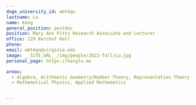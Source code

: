 ```yaml
---
doge_university_id: wbt4qn
lastname: Lu
name: Kang
general_position: postdoc
position: Mary Ann Pitts Research Associate and Lecturer
office: 229 Kerchof Hall
phone:
email: wbt4qn@virginia.edu
image: __SITE_URL__/img/people/2022-fall/Lu.jpg 
personal_page: https://kanglu.me

areas:
  - Algebra, Arithmetic Geometry/Number Theory, Representation Theory
  - Mathematical Physics, Applied Mathematics


---
```

